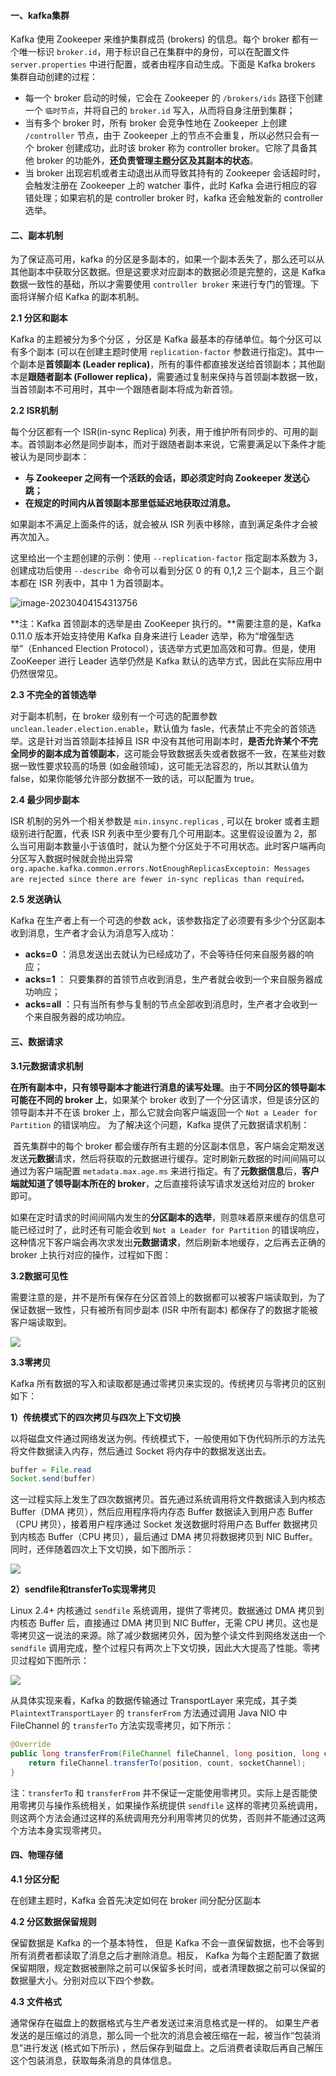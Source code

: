 #### 一、kafka集群

Kafka 使用 Zookeeper 来维护集群成员 (brokers) 的信息。每个 broker 都有一个唯一标识 `broker.id`，用于标识自己在集群中的身份，可以在配置文件 `server.properties` 中进行配置，或者由程序自动生成。下面是 Kafka brokers 集群自动创建的过程：

- 每一个 broker 启动的时候，它会在 Zookeeper 的 `/brokers/ids` 路径下创建一个 `临时节点`，并将自己的 `broker.id` 写入，从而将自身注册到集群；
- 当有多个 broker 时，所有 broker 会竞争性地在 Zookeeper 上创建 `/controller` 节点，由于 Zookeeper 上的节点不会重复，所以必然只会有一个 broker 创建成功，此时该 broker 称为 controller broker。它除了具备其他 broker 的功能外，**还负责管理主题分区及其副本的状态**。
- 当 broker 出现宕机或者主动退出从而导致其持有的 Zookeeper 会话超时时，会触发注册在 Zookeeper 上的 watcher 事件，此时 Kafka 会进行相应的容错处理；如果宕机的是 controller broker 时，kafka 还会触发新的 controller 选举。

#### 二、副本机制

为了保证高可用，kafka 的分区是多副本的，如果一个副本丢失了，那么还可以从其他副本中获取分区数据。但是这要求对应副本的数据必须是完整的，这是 Kafka 数据一致性的基础，所以才需要使用 `controller broker` 来进行专门的管理。下面将详解介绍 Kafka 的副本机制。

**2.1 分区和副本**

Kafka 的主题被分为多个分区 ，分区是 Kafka 最基本的存储单位。每个分区可以有多个副本 (可以在创建主题时使用 `replication-factor` 参数进行指定)。其中一个副本是**首领副本 (Leader replica)**，所有的事件都直接发送给首领副本；其他副本是**跟随者副本 (Follower replica)**，需要通过复制来保持与首领副本数据一致，当首领副本不可用时，其中一个跟随者副本将成为新首领。

**2.2 ISR机制**

每个分区都有一个 ISR(in-sync Replica) 列表，用于维护所有同步的、可用的副本。首领副本必然是同步副本，而对于跟随者副本来说，它需要满足以下条件才能被认为是同步副本：

- **与 Zookeeper 之间有一个活跃的会话，即必须定时向 Zookeeper 发送心跳；**
- **在规定的时间内从首领副本那里低延迟地获取过消息。**

如果副本不满足上面条件的话，就会被从 ISR 列表中移除，直到满足条件才会被再次加入。

这里给出一个主题创建的示例：使用 `--replication-factor` 指定副本系数为 3，创建成功后使用 `--describe `命令可以看到分区 0 的有 0,1,2 三个副本，且三个副本都在 ISR 列表中，其中 1 为首领副本。

![image-20230404154313756](https://springboot-vue-blog.oss-cn-hangzhou.aliyuncs.com/img-for-typora/image-20230404154313756.png)

**注：Kafka 首领副本的选举是由 ZooKeeper 执行的。**需要注意的是，Kafka 0.11.0 版本开始支持使用 Kafka 自身来进行 Leader 选举，称为“增强型选举”（Enhanced Election Protocol），该选举方式更加高效和可靠。但是，使用 ZooKeeper 进行 Leader 选举仍然是 Kafka 默认的选举方式，因此在实际应用中仍然很常见。

**2.3 不完全的首领选举**

对于副本机制，在 broker 级别有一个可选的配置参数 `unclean.leader.election.enable`，默认值为 fasle，代表禁止不完全的首领选举。这是针对当首领副本挂掉且 ISR 中没有其他可用副本时，**是否允许某个不完全同步的副本成为首领副本**，这可能会导致数据丢失或者数据不一致，在某些对数据一致性要求较高的场景 (如金融领域)，这可能无法容忍的，所以其默认值为 false，如果你能够允许部分数据不一致的话，可以配置为 true。

**2.4 最少同步副本**

ISR 机制的另外一个相关参数是 `min.insync.replicas` , 可以在 broker 或者主题级别进行配置，代表 ISR 列表中至少要有几个可用副本。这里假设设置为 2，那么当可用副本数量小于该值时，就认为整个分区处于不可用状态。此时客户端再向分区写入数据时候就会抛出异常 `org.apache.kafka.common.errors.NotEnoughReplicasExceptoin: Messages are rejected since there are fewer in-sync replicas than required。`

**2.5 发送确认**

Kafka 在生产者上有一个可选的参数 ack，该参数指定了必须要有多少个分区副本收到消息，生产者才会认为消息写入成功：

- **acks=0** ：消息发送出去就认为已经成功了，不会等待任何来自服务器的响应；
- **acks=1** ： 只要集群的首领节点收到消息，生产者就会收到一个来自服务器成功响应；
- **acks=all** ：只有当所有参与复制的节点全部收到消息时，生产者才会收到一个来自服务器的成功响应。

#### 三、数据请求

**3.1元数据请求机制**

**在所有副本中，只有领导副本才能进行消息的读写处理**。由于**不同分区的领导副本可能在不同的 broker 上**，如果某个 broker 收到了一个分区请求，但是该分区的领导副本并不在该 broker 上，那么它就会向客户端返回一个 `Not a Leader for Partition` 的错误响应。 为了解决这个问题，Kafka 提供了元数据请求机制：

​		首先集群中的每个 broker 都会缓存所有主题的分区副本信息，客户端会定期发送发送**元数据**请求，然后将获取的元数据进行缓存。定时刷新元数据的时间间隔可以通过为客户端配置 `metadata.max.age.ms` 来进行指定。有了**元数据信息**后，**客户端就知道了领导副本所在的 broker**，之后直接将读写请求发送给对应的 broker 即可。

​		如果在定时请求的时间间隔内发生的**分区副本的选举**，则意味着原来缓存的信息可能已经过时了，此时还有可能会收到 `Not a Leader for Partition` 的错误响应，这种情况下客户端会再次求发出**元数据请求**，然后刷新本地缓存，之后再去正确的 broker 上执行对应的操作，过程如下图：

**3.2数据可见性**

需要注意的是，并不是所有保存在分区首领上的数据都可以被客户端读取到，为了保证数据一致性，只有被所有同步副本 (ISR 中所有副本) 都保存了的数据才能被客户端读取到。

![](https://springboot-vue-blog.oss-cn-hangzhou.aliyuncs.com/img-for-typora/kafka%E6%95%B0%E6%8D%AE%E5%8F%AF%E8%A7%81%E6%80%A7.png)

**3.3零拷贝**

Kafka 所有数据的写入和读取都是通过零拷贝来实现的。传统拷贝与零拷贝的区别如下：

**1）传统模式下的四次拷贝与四次上下文切换**

以将磁盘文件通过网络发送为例。传统模式下，一般使用如下伪代码所示的方法先将文件数据读入内存，然后通过 Socket 将内存中的数据发送出去。

~~~java
buffer = File.read
Socket.send(buffer)
~~~

这一过程实际上发生了四次数据拷贝。首先通过系统调用将文件数据读入到内核态 Buffer（DMA 拷贝），然后应用程序将内存态 Buffer 数据读入到用户态 Buffer（CPU 拷贝），接着用户程序通过 Socket 发送数据时将用户态 Buffer 数据拷贝到内核态 Buffer（CPU 拷贝），最后通过 DMA 拷贝将数据拷贝到 NIC Buffer。同时，还伴随着四次上下文切换，如下图所示：

![](https://springboot-vue-blog.oss-cn-hangzhou.aliyuncs.com/img-for-typora/%E4%BC%A0%E7%BB%9F%E6%A8%A1%E5%BC%8F%E4%B8%8B%E7%9A%84%E5%9B%9B%E6%AC%A1%E6%8B%B7%E8%B4%9D.png)

**2）sendfile和transferTo实现零拷贝**

Linux 2.4+ 内核通过 `sendfile` 系统调用，提供了零拷贝。数据通过 DMA 拷贝到内核态 Buffer 后，直接通过 DMA 拷贝到 NIC Buffer，无需 CPU 拷贝。这也是零拷贝这一说法的来源。除了减少数据拷贝外，因为整个读文件到网络发送由一个 `sendfile` 调用完成，整个过程只有两次上下文切换，因此大大提高了性能。零拷贝过程如下图所示：

![](https://springboot-vue-blog.oss-cn-hangzhou.aliyuncs.com/img-for-typora/%E9%9B%B6%E6%8B%B7%E8%B4%9D.png)

从具体实现来看，Kafka 的数据传输通过 TransportLayer 来完成，其子类 `PlaintextTransportLayer` 的 `transferFrom` 方法通过调用 Java NIO 中 FileChannel 的 `transferTo` 方法实现零拷贝，如下所示：

~~~java
@Override
public long transferFrom(FileChannel fileChannel, long position, long count) throws IOException {
    return fileChannel.transferTo(position, count, socketChannel);
}
~~~

注：`transferTo` 和 `transferFrom` 并不保证一定能使用零拷贝。实际上是否能使用零拷贝与操作系统相关，如果操作系统提供 `sendfile` 这样的零拷贝系统调用，则这两个方法会通过这样的系统调用充分利用零拷贝的优势，否则并不能通过这两个方法本身实现零拷贝。

#### 四、物理存储

**4.1 分区分配**

在创建主题时，Kafka 会首先决定如何在 broker 间分配分区副本

**4.2 分区数据保留规则**

保留数据是 Kafka 的一个基本特性， 但是 Kafka 不会一直保留数据，也不会等到所有消费者都读取了消息之后才删除消息。相反， Kafka 为每个主题配置了数据保留期限，规定数据被删除之前可以保留多长时间，或者清理数据之前可以保留的数据量大小。分别对应以下四个参数。

**4.3 文件格式**

通常保存在磁盘上的数据格式与生产者发送过来消息格式是一样的。 如果生产者发送的是压缩过的消息，那么同一个批次的消息会被压缩在一起，被当作“包装消息”进行发送  (格式如下所示) ，然后保存到磁盘上。之后消费者读取后再自己解压这个包装消息，获取每条消息的具体信息。